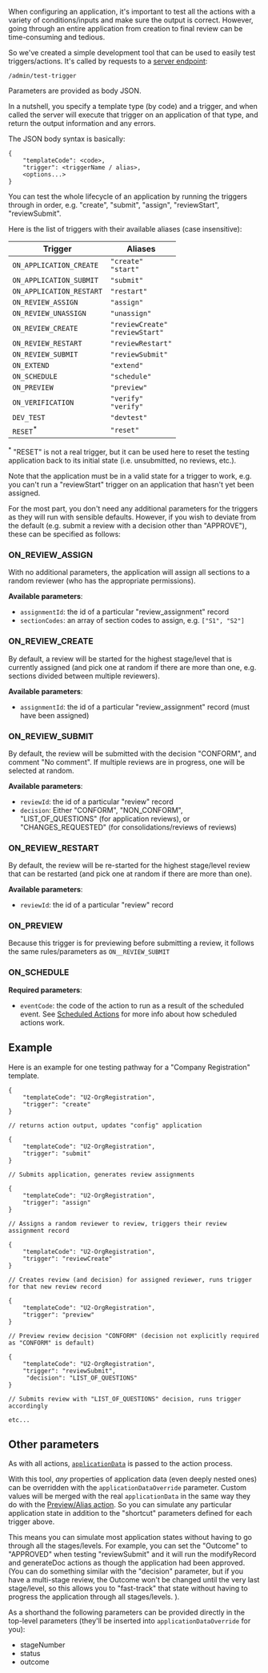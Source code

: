 When configuring an application, it's important to test all the actions with a variety of conditions/inputs and make sure the output is correct. However, going through an entire application from creation to final review can be time-consuming and tedious.

So we've created a simple development tool that can be used to easily test triggers/actions. It's called by requests to a [server endpoint](API.md):

```
/admin/test-trigger
```

Parameters are provided as body JSON.

In a nutshell, you specify a template type (by code) and a trigger, and when called the server will execute that trigger on an application of that type, and return the output information and any errors.

The JSON body syntax is basically:
```
{
    "templateCode": <code>,
    "trigger": <triggerName / alias>,
    <options...>
}
```

You can test the whole lifecycle of an application by running the triggers through in order, e.g. "create", "submit", "assign", "reviewStart", "reviewSubmit".

Here is the list of triggers with their available aliases (case insensitive):

| Trigger                  | Aliases                              |
| ------------------------ | ------------------------------------ |
| `ON_APPLICATION_CREATE`  | `"create"`<br/>`"start"`             |
| `ON_APPLICATION_SUBMIT`  | `"submit"`                           |
| `ON_APPLICATION_RESTART` | `"restart"`                          |
| `ON_REVIEW_ASSIGN`       | `"assign"`                           |
| `ON_REVIEW_UNASSIGN`     | `"unassign"`                         |
| `ON_REVIEW_CREATE`       | `"reviewCreate"`<br/>`"reviewStart"` |
| `ON_REVIEW_RESTART`      | `"reviewRestart"`                    |
| `ON_REVIEW_SUBMIT`       | `"reviewSubmit"`                     |
| `ON_EXTEND`              | `"extend"`                           |
| `ON_SCHEDULE`            | `"schedule"`                         |
| `ON_PREVIEW`             | `"preview"`                          |
| `ON_VERIFICATION`        | `"verify"`<br/>`"verify"`            |
| `DEV_TEST`               | `"devtest"`                          |
| `RESET`<sup>*</sup>      | `"reset"`                            |

<sup>*</sup> "RESET" is not a real trigger, but it can be used here to reset the testing application back to its initial state (i.e. unsubmitted, no reviews, etc.).

Note that the application must be in a valid state for a trigger to work, e.g. you can't run a "reviewStart" trigger on an application that hasn't yet been assigned.

For the most part, you don't need any additional parameters for the triggers as they will run with sensible defaults. However, if you wish to deviate from the default (e.g. submit a review with a decision other than "APPROVE"), these can be specified as follows:

### ON_REVIEW_ASSIGN

With no additional parameters, the application will assign all sections to a random reviewer (who has the appropriate permissions).

**Available parameters**:

- `assignmentId`: the id of a particular "review_assignment" record
- `sectionCodes`: an array of section codes to assign, e.g. `["S1", "S2"]`

### ON_REVIEW_CREATE

By default, a review will be started for the highest stage/level that is currently assigned (and pick one at random if there are more than one, e.g. sections divided between multiple reviewers).

**Available parameters**:

- `assignmentId`: the id of a particular "review_assignment" record (must have been assigned)

### ON_REVIEW_SUBMIT

By default, the review will be submitted with the decision "CONFORM", and comment "No comment". If multiple reviews are in progress, one will be selected at random.

**Available parameters**:

- `reviewId`: the id of a particular "review" record
- `decision`: Either "CONFORM", "NON_CONFORM", "LIST_OF_QUESTIONS" (for application reviews), or "CHANGES_REQUESTED" (for consolidations/reviews of reviews)

### ON_REVIEW_RESTART

By default, the review will be re-started for the highest stage/level review that can be restarted (and pick one at random if there are more than one).

**Available parameters**:

- `reviewId`: the id of a particular "review" record

### ON_PREVIEW

Because this trigger is for previewing before submitting a review, it follows the same rules/parameters as `ON__REVIEW_SUBMIT`

### ON_SCHEDULE

**Required parameters**:

- `eventCode`: the code of the action to run as a result of the scheduled event. See [Scheduled Actions](List-of-Action-plugins.md#schedule-action) for more info about how scheduled actions work.


## Example

Here is an example for one testing pathway for a "Company Registration" template.

```
{
    "templateCode": "U2-OrgRegistration",
    "trigger": "create"
}

// returns action output, updates "config" application

{
    "templateCode": "U2-OrgRegistration",
    "trigger": "submit"
}

// Submits application, generates review assignments

{
    "templateCode": "U2-OrgRegistration",
    "trigger": "assign"
}

// Assigns a random reviewer to review, triggers their review assignment record

{
    "templateCode": "U2-OrgRegistration",
    "trigger": "reviewCreate"
}

// Creates review (and decision) for assigned reviewer, runs trigger for that new review record

{
    "templateCode": "U2-OrgRegistration",
    "trigger": "preview"
}

// Preview review decision "CONFORM" (decision not explicitly required  as "CONFORM" is default)

{
    "templateCode": "U2-OrgRegistration",
    "trigger": "reviewSubmit",
     "decision": "LIST_OF_QUESTIONS"
}

// Submits review with "LIST_OF_QUESTIONS" decision, runs trigger accordingly

etc...
```

## Other parameters

As with all actions, [`applicationData`](Triggers-and-Actions.md#passing-information-to-actions) is passed to the action process.

With this tool, *any* properties of application data (even deeply nested ones) can be overridden with the `applicationDataOverride` parameter. Custom values will be merged with the real `applicationData` in the same way they do with the [Preview/Alias action](List-of-Action-plugins.md#aliasing-existing-template-actions). So you can simulate any particular application state in addition to the "shortcut" parameters defined for each trigger above.

This means you can simulate most application states without having to go through all the stages/levels. For example, you can set the "Outcome" to "APPROVED" when testing "reviewSubmit" and it will run the modifyRecord and generateDoc actions as though the application had been approved. (You can do something similar with the "decision" parameter, but if you have a multi-stage review, the Outcome won't be changed until the very last stage/level, so this allows you to "fast-track" that state without having to progress the application through all stages/levels. ).

As a shorthand the following parameters can be provided directly in the top-level parameters (they'll be inserted into `applicationDataOverride` for you):

- stageNumber
- status
- outcome